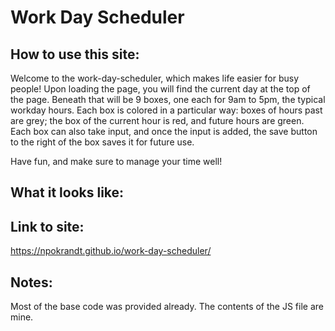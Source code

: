 # Work Day Scheduler

## How to use this site:

Welcome to the work-day-scheduler, which makes life easier for busy people! Upon loading the page, you will find the current day at the top of the page. Beneath that will be 9 boxes, one each for 9am to 5pm, the typical workday hours. Each box is colored in a particular way: boxes of hours past are grey; the box of the current hour is red, and future hours are green. Each box can also take input, and once the input is added, the save button to the right of the box saves it for future use.

Have fun, and make sure to manage your time well!

## What it looks like:

<!-- ![header of the page](/assets/images/Screenshot%202023-06-12%20at%2023-06-27%20Nathan's%20Portfolio.png) -->

## Link to site:

https://npokrandt.github.io/work-day-scheduler/

## Notes:

Most of the base code was provided already. The contents of the JS file are mine.